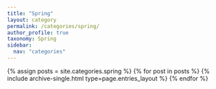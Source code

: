 ```yaml
---
title: "Spring"
layout: category
permalink: /categories/spring/
author_profile: true
taxonomy: Spring
sidebar:
  nav: "categories"
---
```


{% assign posts = site.categories.spring %}
{% for post in posts %} {% include archive-single.html type=page.entries_layout %} {% endfor %}